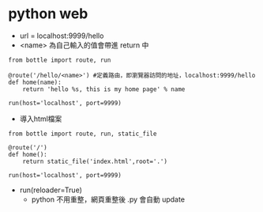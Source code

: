 python web
==
- url = localhost:9999/hello
- \<name\> 為自己輸入的值會帶進 return 中

```python=
from bottle import route, run  
  
@route('/hello/<name>') #定義路由，即瀏覽器訪問的地址，localhost:9999/hello  
def home(name):  
    return 'hello %s, this is my home page' % name  
  
run(host='localhost', port=9999)

```
- 導入html檔案

```python=
from bottle import route, run, static_file

@route('/')
def home():
    return static_file('index.html',root='.')

run(host='localhost', port=9999)
```
- run(reloader=True)
	- python 不用重整，網頁重整後 .py 會自動 update


